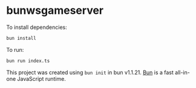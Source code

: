 # bunwsgameserver

To install dependencies:

```bash
bun install
```

To run:

```bash
bun run index.ts
```

This project was created using `bun init` in bun v1.1.21. [Bun](https://bun.sh) is a fast all-in-one JavaScript runtime.
